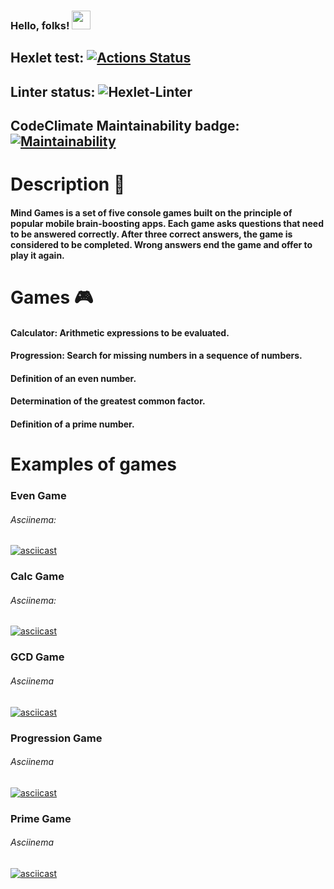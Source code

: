 ### Hello, folks! <img src="https://raw.githubusercontent.com/MartinHeinz/MartinHeinz/master/wave.gif" width="30px">




## Hexlet test: [![Actions Status](https://github.com/NikitaKoshelev/python-project-lvl1/workflows/hexlet-check/badge.svg)](https://github.com/NikitaKoshelev/python-project-lvl1/actions)

## Linter status: ![Hexlet-Linter](https://github.com/NikitaKoshelev/python-project-lvl1/workflows/Hexlet-Linter/badge.svg)

## CodeClimate Maintainability badge: [![Maintainability](https://api.codeclimate.com/v1/badges/a99a88d28ad37a79dbf6/maintainability)](https://codeclimate.com/github/codeclimate/codeclimate/maintainability)

# Description :memo:
#### Mind Games is a set of five console games built on the principle of popular mobile brain-boosting apps. Each game asks questions that need to be answered correctly. After three correct answers, the game is considered to be completed. Wrong answers end the game and offer to play it again.
# Games :video_game:
#### Calculator: Arithmetic expressions to be evaluated.
#### Progression: Search for missing numbers in a sequence of numbers.
#### Definition of an even number.
#### Determination of the greatest common factor.
#### Definition of a prime number.


# Examples of games 

### Even Game
###### Asciinema:
[![asciicast](https://asciinema.org/a/u1u0N9TyAgd5PvMqp0K2MZKqn.svg)](https://asciinema.org/a/u1u0N9TyAgd5PvMqp0K2MZKqn)



### Calc Game
###### Asciinema:
[![asciicast](https://asciinema.org/a/pVG5Ci1svkMtPEmgkulzVPWx1.svg)](https://asciinema.org/a/pVG5Ci1svkMtPEmgkulzVPWx1)


### GCD Game
###### Asciinema
[![asciicast](https://asciinema.org/a/P7kx5Je3NYgIEGdeyRhX9rBqg.svg)](https://asciinema.org/a/P7kx5Je3NYgIEGdeyRhX9rBqg)


### Progression Game
###### Asciinema
[![asciicast](https://asciinema.org/a/388658.svg)](https://asciinema.org/a/388658)


### Prime Game
###### Asciinema
[![asciicast](https://asciinema.org/a/388839.svg)](https://asciinema.org/a/388839)

